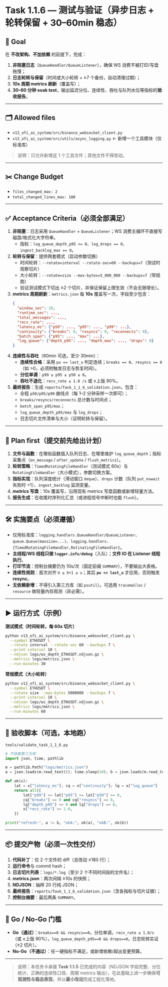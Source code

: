 # Task 1.1.6 — 测试与验证（异步日志 + 轮转保留 + 30–60min 稳态）

## 🎯 Goal
在 **不改架构、不加依赖** 的前提下，完成：
1) **非阻塞日志**（`QueueHandler/QueueListener`），确保 WS 消费不被打印/写盘拖慢；  
2) **日志轮转与保留**（时间或大小轮转 + ≥7 个备份，自动清理过期）；  
3) **10s 周期 metrics 刷新**（覆盖写）；  
4) **30–60 分钟 soak test**，输出延迟分位、连续性、吞吐与队列水位等指标的**验收报告**。

---

## 🗂 Allowed files
- `v13_ofi_ai_system/src/binance_websocket_client.py`
- `v13_ofi_ai_system/src/utils/async_logging.py`  ← 新增一个工具模块（仅标准库）

> 说明：只允许新增这 1 个工具文件；其他文件不得改动。

---

## ✂️ Change Budget
- `files_changed_max: 2`  
- `total_changed_lines_max: 180`

---

## ✅ Acceptance Criteria（必须全部满足）
1) **非阻塞**：日志采用 `QueueHandler` + `QueueListener`；WS 消费主循环不直接写磁盘/格式化大字符串。  
   - 指标：`log_queue_depth_p95 <= 0`、`log_drops == 0`、`ingest_backlog_max == 0`。
2) **轮转与保留**：提供两套模式（启动参数切换）  
   - 时间轮转：`--rotate=interval --rotate-sec=60 --backups=7`（测试时观察切片）  
   - 大小轮转：`--rotate=size --max-bytes=5_000_000 --backups=7`（常规跑）  
   - 验证测试模式下切出 ≥2 个切片，并保证保留上限生效（不会无限增长）。
3) **metrics 周期刷新**：`metrics.json` 每 **10s** 覆盖写一次，字段至少包含：
   ```json
   {
     "window_sec": 10,
     "runtime_sec": ...,
     "total_messages": ...,
     "recv_rate": ...,
     "latency_ms": {"p50": ..., "p95": ..., "p99": ...},
     "continuity": {"breaks": 0, "resyncs": 0, "reconnects": 0},
     "batch_span": {"p95": ..., "max": ...},
     "log_queue": {"depth_p95": ..., "depth_max": ..., "drops": 0}
   }
   ```
4) **连续性与吞吐**（60min 可选，至少 30min）：  
   - **连续性合格**：采用 `pu == last_u` 判定连续；`breaks == 0`、`resyncs == 0`（如 >0，必须附触发日志与恢复时间）。  
   - **分位单调**：`p99 ≥ p95 ≥ p50 ≥ 0`。  
   - **吞吐不退化**：`recv_rate ≥ 1.0 /s` 或 ≥上版 90%。
5) **最终报告**：生成 `reports/Task_1_1_6_validation.json`，包含：  
   - 全程 `p50/p95/p99` 曲线点（每 1–2 分钟采样一次即可）；  
   - `breaks/resyncs/reconnects` 总计数与时间点；  
   - `batch_span_p95/max`；  
   - `log_queue_depth_p95/max` 与 `log_drops`；  
   - 日志切片文件清单与大小（证明轮转与保留）。

---

## 🧭 Plan first（提交前先给出计划）
1) **文件与函数**：在哪些函数插入队列日志、在哪里维护 `log_queue_depth`；指标采集点（`on_message` / `after_update` / `flush_metrics`）。  
2) **轮转策略**：`TimedRotatingFileHandler`（测试模式 60s）与 `RotatingFileHandler`（大小模式），参数切换方案。  
3) **指标实现**：队列深度统计（滑动窗口 `deque`）、`drops` 计数（队列 `put_nowait` 失败时 +1）、`ingest_backlog` 监测变量。  
4) **metrics 写盘**：10s 覆盖写，沿用现有 metrics 写盘函数或新增轻量方法。  
5) **报告生成**：在收尾时序列化汇总（或进程信号中断时也能 `flush`）。

---

## 🛠 实施要点（必须遵循）
- 仅用标准库：`logging.handlers.QueueHandler/QueueListener`、`queue.Queue(maxsize=...)`、`logging.handlers.{TimedRotatingFileHandler,RotinatingFileHandler}`。  
- **主线程/WS 线程只做 `logger.info/debug`**（入队）；**文件 IO 在 Listener 线程执行**。  
- **打印节流**：控制台摘要仍为 10s/次（固定前缀 `SUMMARY`），不要输出大表格。  
- **连续性规则**：首次对齐 `U ≤ X+1 ≤ u`；其后 **`pu == last_u`** 才应用，否则触发 **resync**。  
- **无依赖新增**：不得引入第三方库（如 `psutil`）。可选用 `tracemalloc` / `resource` 做轻量内存观测（非必需）。

---

## ▶️ 运行方式（示例）
**测试模式（时间轮转，每 60s 切片）**
```bash
python v13_ofi_ai_system/src/binance_websocket_client.py \
  --symbol ETHUSDT \
  --rotate interval --rotate-sec 60 --backups 7 \
  --print-interval 10 \
  --ndjson logs/ws_depth_ETHUSDT.ndjson.gz \
  --metrics logs/metrics.json \
  --run-minutes 30
```

**常规模式（大小轮转）**
```bash
python v13_ofi_ai_system/src/binance_websocket_client.py \
  --symbol ETHUSDT \
  --rotate size --max-bytes 5000000 --backups 7 \
  --print-interval 10 \
  --ndjson logs/ws_depth_ETHUSDT.ndjson.gz \
  --metrics logs/metrics.json \
  --run-minutes 60
```

---

## 🧪 验收脚本（可选，本地跑）
`tools/validate_task_1_1_6.py`
```python
# 不依赖第三方库
import json, time, pathlib

m = pathlib.Path("logs/metrics.json")
a = json.loads(m.read_text()); time.sleep(10); b = json.loads(m.read_text())

def ok(x):
    lat = x["latency_ms"]; cq = x["continuity"]; lq = x["log_queue"]
    return all([
        lat["p99"] >= lat["p95"] >= lat["p50"] >= 0,
        cq["breaks"] == 0 and cq["resyncs"] == 0,
        lq["depth_p95"] <= 0 and lq["drops"] == 0,
        x["recv_rate"] >= 1.0,
    ])

print("refresh:", a != b, "okA:", ok(a), "okB:", ok(b))
```

---

## 📦 提交产物（必须一次性交付）
1) **代码补丁**：仅 2 个文件的 diff（总改动 ≤180 行）；  
2) **运行命令**与 commit hash；  
3) **日志切片列表**：`logs/*.log`（至少 2 个不同时间段的文件名）；  
4) **metrics.json**：两次间隔 ≥10s 的快照；  
5) **NDJSON**：抽样 20 行纯 JSON；  
6) **最终报告**：`reports/Task_1_1_6_validation.json`（含各指标与切片证据）；  
7) **控制台摘要**：最后两条 `SUMMARY`。

---

## 🧿 Go / No-Go 门槛
- **Go（通过）**：`breaks==0 && resyncs==0`，分位单调，`recv_rate ≥ 1.0/s`（或 ≥上版 90%），`log_queue_depth_p95==0 && drops==0`，日志轮转实证（≥2 切片）。  
- **No-Go（不通过）**：任一硬指标不满足，或新增依赖/超出变更预算。

---

> 说明：本任务卡承接 **Task 1.1.5** 已完成的内容（NDJSON 字段完整、分位统计、正确的连续性口径、周期 metrics 输出），在此基础上进一步确保**可观测性与稳态表现**，并以**最小改动**完成工程化落地。
